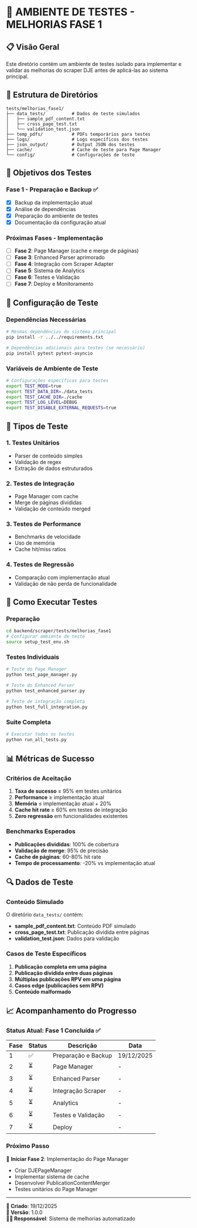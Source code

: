 # 🧪 AMBIENTE DE TESTES - MELHORIAS FASE 1

## 📋 **Visão Geral**

Este diretório contém um ambiente de testes isolado para implementar e validar as melhorias do scraper DJE antes de aplicá-las ao sistema principal.

## 📁 **Estrutura de Diretórios**

```
tests/melhorias_fase1/
├── data_tests/          # Dados de teste simulados
│   ├── sample_pdf_content.txt
│   ├── cross_page_test.txt
│   └── validation_test.json
├── temp_pdfs/           # PDFs temporários para testes
├── logs/                # Logs específicos dos testes
├── json_output/         # Output JSON dos testes
├── cache/               # Cache de teste para Page Manager
└── config/              # Configurações de teste
```

## 🎯 **Objetivos dos Testes**

### **Fase 1 - Preparação e Backup** ✅
- [x] Backup da implementação atual
- [x] Análise de dependências
- [x] Preparação do ambiente de testes
- [x] Documentação da configuração atual

### **Próximas Fases - Implementação**
- [ ] **Fase 2**: Page Manager (cache e merge de páginas)
- [ ] **Fase 3**: Enhanced Parser aprimorado
- [ ] **Fase 4**: Integração com Scraper Adapter
- [ ] **Fase 5**: Sistema de Analytics
- [ ] **Fase 6**: Testes e Validação
- [ ] **Fase 7**: Deploy e Monitoramento

## 🔧 **Configuração de Teste**

### **Dependências Necessárias**
```bash
# Mesmas dependências do sistema principal
pip install -r ../../requirements.txt

# Dependências adicionais para testes (se necessário)
pip install pytest pytest-asyncio
```

### **Variáveis de Ambiente de Teste**
```bash
# Configurações específicas para testes
export TEST_MODE=true
export TEST_DATA_DIR=./data_tests
export TEST_CACHE_DIR=./cache
export TEST_LOG_LEVEL=DEBUG
export TEST_DISABLE_EXTERNAL_REQUESTS=true
```

## 📝 **Tipos de Teste**

### **1. Testes Unitários**
- Parser de conteúdo simples
- Validação de regex
- Extração de dados estruturados

### **2. Testes de Integração**
- Page Manager com cache
- Merge de páginas divididas
- Validação de conteúdo merged

### **3. Testes de Performance**
- Benchmarks de velocidade
- Uso de memória
- Cache hit/miss ratios

### **4. Testes de Regressão**
- Comparação com implementação atual
- Validação de não perda de funcionalidade

## 🚀 **Como Executar Testes**

### **Preparação**
```bash
cd backend/scraper/tests/melhorias_fase1
# Configurar ambiente de teste
source setup_test_env.sh
```

### **Testes Individuais**
```bash
# Teste do Page Manager
python test_page_manager.py

# Teste do Enhanced Parser
python test_enhanced_parser.py

# Teste de integração completa
python test_full_integration.py
```

### **Suite Completa**
```bash
# Executar todos os testes
python run_all_tests.py
```

## 📊 **Métricas de Sucesso**

### **Critérios de Aceitação**
1. **Taxa de sucesso** ≥ 95% em testes unitários
2. **Performance** ≥ implementação atual
3. **Memória** ≤ implementação atual + 20%
4. **Cache hit rate** ≥ 60% em testes de integração
5. **Zero regressão** em funcionalidades existentes

### **Benchmarks Esperados**
- **Publicações divididas**: 100% de cobertura
- **Validação de merge**: 95% de precisão
- **Cache de páginas**: 60-80% hit rate
- **Tempo de processamento**: -20% vs implementação atual

## 🔍 **Dados de Teste**

### **Conteúdo Simulado**
O diretório `data_tests/` contém:
- **sample_pdf_content.txt**: Conteúdo PDF simulado
- **cross_page_test.txt**: Publicação dividida entre páginas
- **validation_test.json**: Dados para validação

### **Casos de Teste Específicos**
1. **Publicação completa em uma página**
2. **Publicação dividida entre duas páginas**
3. **Múltiplas publicações RPV em uma página**
4. **Casos edge (publicações sem RPV)**
5. **Conteúdo malformado**

## 📈 **Acompanhamento do Progresso**

### **Status Atual: Fase 1 Concluída** ✅

| Fase | Status | Descrição | Data |
|------|--------|-----------|------|
| 1 | ✅ | Preparação e Backup | 19/12/2025 |
| 2 | ⏳ | Page Manager | - |
| 3 | ⏳ | Enhanced Parser | - |
| 4 | ⏳ | Integração Scraper | - |
| 5 | ⏳ | Analytics | - |
| 6 | ⏳ | Testes e Validação | - |
| 7 | ⏳ | Deploy | - |

### **Próximo Passo**
🎯 **Iniciar Fase 2**: Implementação do Page Manager
- Criar DJEPageManager
- Implementar sistema de cache
- Desenvolver PublicationContentMerger
- Testes unitários do Page Manager

---

**📅 Criado**: 19/12/2025  
**🔄 Versão**: 1.0.0  
**👨‍💻 Responsável**: Sistema de melhorias automatizado 